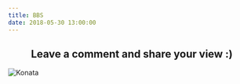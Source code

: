 ```yaml
---
title: BBS
date: 2018-05-30 13:00:00
---
```


<h2 style="text-align:center">Leave a comment and share your view :)</h2>

![Konata](https://user-images.githubusercontent.com/12698567/40700912-4b2c5824-640e-11e8-9694-7a212f66dc7e.jpg)
